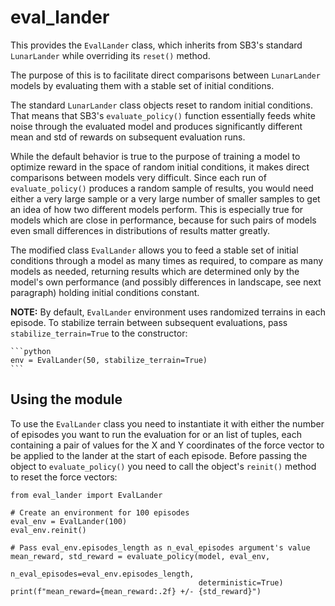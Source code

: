 # eval_lander

This provides the `EvalLander` class, which inherits from SB3's standard `LunarLander` while overriding its `reset()` 
method.

The purpose of this is to facilitate direct comparisons between `LunarLander` models by evaluating them with a stable 
set of initial conditions.

The standard `LunarLander` class objects reset to random initial conditions. That means that SB3's `evaluate_policy()` 
function essentially feeds white noise through the evaluated model and produces significantly different mean and std 
of rewards on subsequent evaluation runs.

While the default behavior is true to the purpose of training a model to optimize reward in the space of random 
initial conditions, it makes direct comparisons between models very difficult. Since each run of `evaluate_policy()` 
produces a random sample of results, you would need either a very large sample or a very large number of smaller 
samples to get an idea of how two different models perform. This is especially true for models which are close in 
performance, because for such pairs of models even small differences in distributions of results matter greatly.

The modified class `EvalLander` allows you to feed a stable set of initial conditions through a model as many times 
as required, to compare as many models as needed, returning results which are determined only by the model's own 
performance (and possibly differences in landscape, see next paragraph) holding initial conditions constant.

**NOTE:** By default, `EvalLander` environment uses randomized terrains in each episode. To stabilize
terrain between subsequent evaluations, pass `stabilize_terrain=True` to the constructor:

    ```python
    env = EvalLander(50, stabilize_terrain=True)
    ```

## Using the module

To use the `EvalLander` class you need to instantiate it with either the number of episodes you want to run the evaluation for or
an list of tuples, each containing a pair of values for the X and Y coordinates of the force vector to be applied to the lander
at the start of each episode. Before passing the object to `evaluate_policy()` you need to call the object's `reinit()` method to reset
the force vectors:

    from eval_lander import EvalLander

    # Create an environment for 100 episodes
    eval_env = EvalLander(100)
    eval_env.reinit()

    # Pass eval_env.episodes_length as n_eval_episodes argument's value
    mean_reward, std_reward = evaluate_policy(model, eval_env, 
                                              n_eval_episodes=eval_env.episodes_length, 
                                              deterministic=True)
    print(f"mean_reward={mean_reward:.2f} +/- {std_reward}")
